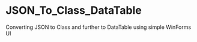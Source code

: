 # JSON_To_Class_DataTable
 Converting JSON to Class and further to DataTable using simple WinForms UI
